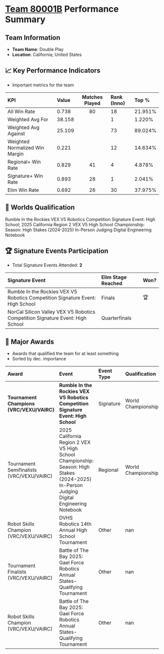 # [Team 80001B](https://https://www.robotevents.com/teams/V5RC/80001B) Performance Summary

##  Team Information
- **Team Name**: Double Play
- **Location**: California; United States

## 📈 Key Performance Indicators
- Important metrics for the team

| KPI | Value | Matches Played | Rank (Inno) | Top % |
|:---|:-----|:--------------:|:----|:-----|
| All Win Rate | 0.738 | 80 | 18 | 21.951% |
| Weighted Avg For | 38.158 |  | 1 | 1.220% |
| Weighted Avg Against | 25.109 |  | 73 | 89.024% |
| Weighted Normalized Win Margin | 0.221 |  | 12 | 14.634% |
| Regional+ Win Rate | 0.829 | 41 | 4 | 4.878% |
| Signature+ Win Rate | 0.893 | 28 | 1 | 2.041% |
| Elim Win Rate | 0.692 | 26 | 30 | 37.975% |


## 🎯 Worlds Qualification
Rumble In the Rockies VEX V5 Robotics Competition Signature Event: High School; 2025 California Region 2 VEX V5 High School Championship: Season: High Stakes (2024-2025) In-Person Judging Digital Engineering Notebook

## 🏆 Signature Events Participation
- Total Signature Events Attended: **2**

| Signature Event | Elim Stage Reached | Won? |
|:----------------|:-------------------|:----|
| Rumble In the Rockies VEX V5 Robotics Competition Signature Event: High School | Finals | 🏆 |
| NorCal Silicon Valley VEX V5 Robotics Competition Signature Event: High School | Quarterfinals |  |


## 🥇 Major Awards
- Awards that qualified the team for at least something
- Sorted by dec. importance

| Award | Event | Event Type | Qualification |
|:------|:------|:-----------|:--------------|
| **Tournament Champions (VRC/VEXU/VAIRC)** | **Rumble In the Rockies VEX V5 Robotics Competition Signature Event: High School** | Signature | World Championship |
| Tournament Semifinalists (VRC/VEXU/VAIRC) | 2025 California Region 2 VEX V5 High School Championship: Season: High Stakes (2024-2025) In-Person Judging Digital Engineering Notebook | Regional | World Championship |
| Robot Skills Champion (VRC/VEXU/VAIRC) | DVHS Robotics 14th Annual High School Tournament | Other | nan |
| Tournament Finalists (VRC/VEXU/VAIRC) | Battle of The Bay 2025: Gael Force Robotics Annual States-Qualifying Tournament | Other | nan |
| Robot Skills Champion (VRC/VEXU/VAIRC) | Battle of The Bay 2025: Gael Force Robotics Annual States-Qualifying Tournament | Other | nan |

